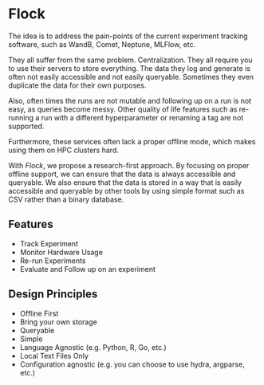 # Flock

The idea is to address the pain-points of the current experiment tracking software,
such as WandB, Comet, Neptune, MLFlow, etc.

They all suffer from the same problem. Centralization. They all require you to use their servers to store everything.
The data they log and generate is often not easily accessible and not easily queryable.
Sometimes they even duplicate the data for their own purposes.

Also, often times the runs are not mutable and following up on a run is not easy, as queries become messy.
Other quality of life features such as re-running a run with a different hyperparameter or renaming a tag are not
supported.

Furthermore, these services often lack a proper offline mode, which makes using them on HPC clusters hard.

With *Flock*, we propose a research-first approach.
By focusing on proper offline support, we can ensure that the data is always accessible and queryable.
We also ensure that the data is stored in a way that is easily accessible and queryable by other tools by using
simple format such as CSV rather than a binary database.

## Features

- Track Experiment
- Monitor Hardware Usage
- Re-run Experiments
- Evaluate and Follow up on an experiment

## Design Principles

- Offline First
- Bring your own storage
- Queryable
- Simple
- Language Agnostic (e.g. Python, R, Go, etc.)
- Local Text Files Only
- Configuration agnostic (e.g. you can choose to use hydra, argparse, etc.)
